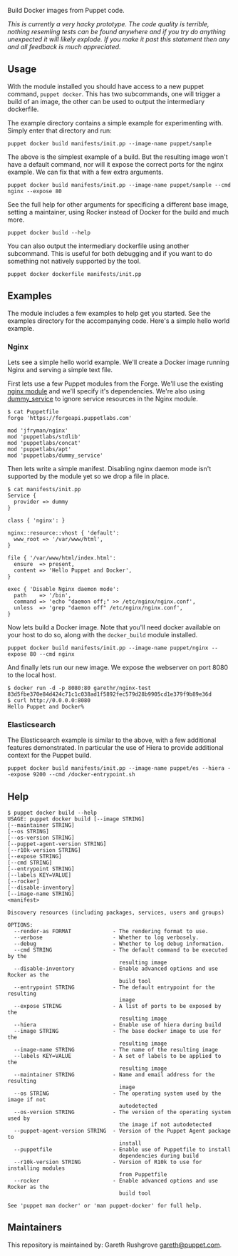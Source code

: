 Build Docker images from Puppet code.

_This is currently a very hacky prototype. The code quality is terrible,
nothing resemling tests can be found anywhere and if you try do anything
unexpected it will likely explode. If you make it past this statement
then any and all feedback is much appreciated._

## Usage

With the module installed you should have access to a new puppet
command, `puppet docker`. This has two subcommands, one will trigger a
build of an image, the other can be used to output the intermediary
dockerfile.

The example directory contains a simple example for experimenting with.
Simply enter that directory and run:

    puppet docker build manifests/init.pp --image-name puppet/sample

The above is the simplest example of a build. But the resulting image
won't have a default command, nor will it expose the correct ports for
the nginx example. We can fix that with a few extra arguments.

    puppet docker build manifests/init.pp --image-name puppet/sample --cmd nginx --expose 80

See the full help for other arguments for specificing a different
base image, setting a maintainer, using Rocker instead of Docker for the
build and much more.

    puppet docker build --help

You can also output the intermediary dockerfile using another
subcommand. This is useful for both debugging and if you want to do
something not natively supported by the tool.

    puppet docker dockerfile manifests/init.pp


## Examples

The module includes a few examples to help get you started. See the
examples directory for the accompanying code. Here's a simple hello
world example.


### Nginx

Lets see a simple hello world example. We'll create a Docker image
running Nginx and serving a simple text file.

First lets use a few Puppet modules from the Forge. We'll use the
existing [nginx module](https://forge.puppet.com/jfryman/nginx) and
we'll specify it's dependencies. We're also using
[dummy_service](https://forge.puppet.com/puppetlabs/dummy_service) to
ignore service resources in the Nginx module.

```
$ cat Puppetfile
forge 'https://forgeapi.puppetlabs.com'

mod 'jfryman/nginx'
mod 'puppetlabs/stdlib'
mod 'puppetlabs/concat'
mod 'puppetlabs/apt'
mod 'puppetlabs/dummy_service'
```

Then lets write a simple manifest. Disabling nginx daemon mode isn't
supported by the module yet so we drop a file in place.

```
$ cat manifests/init.pp
Service {
  provider => dummy
}

class { 'nginx': }

nginx::resource::vhost { 'default':
  www_root => '/var/www/html',
}

file { '/var/www/html/index.html':
  ensure  => present,
  content => 'Hello Puppet and Docker',
}

exec { 'Disable Nginx daemon mode':
  path    => '/bin',
  command => 'echo "daemon off;" >> /etc/nginx/nginx.conf',
  unless  => 'grep "daemon off" /etc/nginx/nginx.conf',
}
```

Now lets build a Docker image. Note that you'll need docker available on
your host to do so, along with the `docker_build` module installed.

```
puppet docker build manifests/init.pp --image-name puppet/nginx --expose 80 --cmd nginx
```

And finally lets run our new image. We expose the webserver on port 8080
to the local host.

```
$ docker run -d -p 8080:80 garethr/nginx-test
83d5fbe370e84d424c71c1c038ad1f5892fec579d28b9905cd1e379f9b89e36d
$ curl http://0.0.0.0:8080
Hello Puppet and Docker%
```

### Elasticsearch

The Elasticsearch example is similar to the above, with a few additional
features demonstrated. In particular the use of Hiera to provide
additional context for the Puppet build.

```
puppet docker build manifests/init.pp --image-name puppet/es --hiera --expose 9200 --cmd /docker-entrypoint.sh
```

## Help

```
$ puppet docker build --help
USAGE: puppet docker build [--image STRING]
[--maintainer STRING]
[--os STRING]
[--os-version STRING]
[--puppet-agent-version STRING]
[--r10k-version STRING]
[--expose STRING]
[--cmd STRING]
[--entrypoint STRING]
[--labels KEY=VALUE]
[--rocker]
[--disable-inventory]
[--image-name STRING]
<manifest>

Discovery resources (including packages, services, users and groups)

OPTIONS:
  --render-as FORMAT             - The rendering format to use.
  --verbose                      - Whether to log verbosely.
  --debug                        - Whether to log debug information.
  --cmd STRING                   - The default command to be executed by the
                                   resulting image
  --disable-inventory            - Enable advanced options and use Rocker as the
                                   build tool
  --entrypoint STRING            - The default entrypoint for the resulting
                                   image
  --expose STRING                - A list of ports to be exposed by the
                                   resulting image
  --hiera                        - Enable use of hiera during build
  --image STRING                 - The base docker image to use for the
                                   resulting image
  --image-name STRING            - The name of the resulting image
  --labels KEY=VALUE             - A set of labels to be applied to the
                                   resulting image
  --maintainer STRING            - Name and email address for the resulting
                                   image
  --os STRING                    - The operating system used by the image if not
                                   autodetected
  --os-version STRING            - The version of the operating system used by
                                   the image if not autodetected
  --puppet-agent-version STRING  - Version of the Puppet Agent package to
                                   install
  --puppetfile                   - Enable use of Puppetfile to install
                                   dependencies during build
  --r10k-version STRING          - Version of R10k to use for installing modules
                                   from Puppetfile
  --rocker                       - Enable advanced options and use Rocker as the
                                   build tool

See 'puppet man docker' or 'man puppet-docker' for full help.
```

## Maintainers

This repository is maintained by: Gareth Rushgrove <gareth@puppet.com>.
